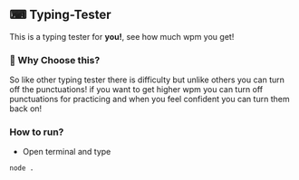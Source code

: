 ## ⌨ Typing-Tester
This is a typing tester for **you!**, see how much wpm you get!

### 🤔 Why Choose this?
So like other typing tester there is difficulty but unlike others you can turn off the punctuations! if you want to get higher wpm you can turn off punctuations for practicing and when you feel confident you can turn them back on!

### How to run?
- Open terminal and type
```
node .
```
